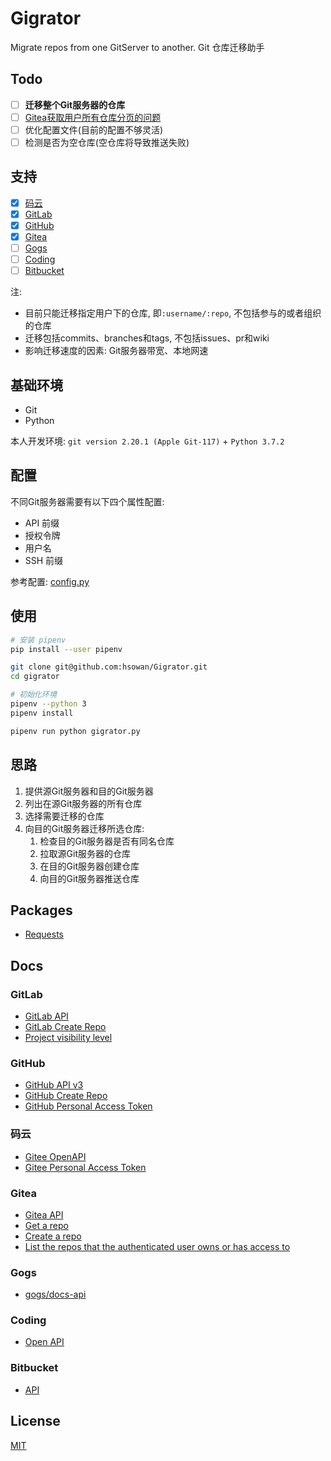 # Gigrator

Migrate repos from one GitServer to another. Git 仓库迁移助手

## Todo

* [ ] **迁移整个Git服务器的仓库**
* [ ] [Gitea获取用户所有仓库分页的问题](https://github.com/go-gitea/gitea/issues/7515)
* [ ] 优化配置文件(目前的配置不够灵活)
* [ ] 检测是否为空仓库(空仓库将导致推送失败)

## 支持

* [x] [码云](https://gitee.com/)
* [x] [GitLab](https://gitlab.com/)
* [x] [GitHub](https://github.com/)
* [x] [Gitea](https://gitea.io/zh-cn/)
* [ ] [Gogs](https://gogs.io/)
* [ ] [Coding](https://coding.net/)
* [ ] [Bitbucket](https://bitbucket.org)

注:
* 目前只能迁移指定用户下的仓库, 即`:username/:repo`, 不包括参与的或者组织的仓库
* 迁移包括commits、branches和tags, 不包括issues、pr和wiki
* 影响迁移速度的因素: Git服务器带宽、本地网速

## 基础环境

* Git
* Python

本人开发环境: `git version 2.20.1 (Apple Git-117)` + `Python 3.7.2`

## 配置

不同Git服务器需要有以下四个属性配置:

* API 前缀
* 授权令牌
* 用户名
* SSH 前缀

参考配置: [config.py](./config.py)

## 使用

```bash
# 安装 pipenv
pip install --user pipenv

git clone git@github.com:hsowan/Gigrator.git
cd gigrator

# 初始化环境
pipenv --python 3
pipenv install

pipenv run python gigrator.py

```

## 思路

1. 提供源Git服务器和目的Git服务器
2. 列出在源Git服务器的所有仓库
3. 选择需要迁移的仓库
4. 向目的Git服务器迁移所选仓库:
    1. 检查目的Git服务器是否有同名仓库
    2. 拉取源Git服务器的仓库
    3. 在目的Git服务器创建仓库
    4. 向目的Git服务器推送仓库

## Packages

* [Requests](https://2.python-requests.org/en/master/)

## Docs

### GitLab

* [GitLab API](https://docs.gitlab.com/ee/api/)
* [GitLab Create Repo](https://docs.gitlab.com/ee/api/projects.html#create-project)
* [Project visibility level](https://docs.gitlab.com/ee/api/projects.html#project-visibility-level)

### GitHub

* [GitHub API v3](https://developer.github.com/v3/)
* [GitHub Create Repo](https://developer.github.com/v3/repos/#create)
* [GitHub Personal Access Token](https://github.com/settings/tokens)

### 码云

* [Gitee OpenAPI](https://gitee.com/api/v5/swagger#/getV5ReposOwnerRepoStargazers?ex=no)
* [Gitee Personal Access Token](https://gitee.com/profile/personal_access_tokens)

### Gitea

* [Gitea API](https://gitea.com/api/v1/swagger)
* [Get a repo](https://gitea.com/api/v1/swagger#/repository/repoGet)
* [Create a repo](https://gitea.com/api/v1/swagger#/repository/createCurrentUserRepo)
* [List the repos that the authenticated user owns or has access to](https://gitea.com/api/v1/swagger#/user/userCurrentListRepos)

### Gogs

* [gogs/docs-api](https://github.com/gogs/docs-api)

### Coding

* [Open API](https://open.coding.net/open-api/?_ga=2.234006813.220305798.1563503634-1235584671.1544277191)

### Bitbucket

* [API](https://confluence.atlassian.com/bitbucket/rest-apis-222724129.html)

## License

[MIT](https://github.com/hsowan/Gigrator/blob/master/LICENSE)

